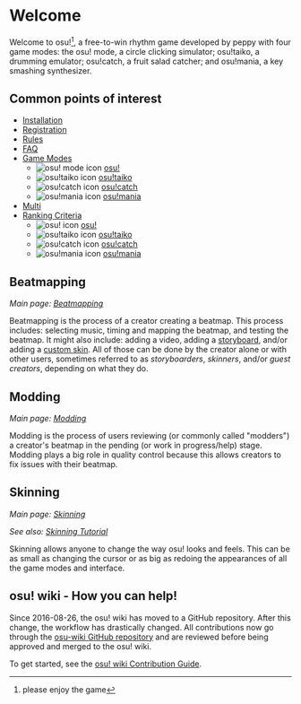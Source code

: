 # Welcome

Welcome to osu![^1], a free-to-win rhythm game developed by peppy with four game modes: the osu! mode, a circle clicking simulator; osu!taiko, a drumming emulator; osu!catch, a fruit salad catcher; and osu!mania, a key smashing synthesizer.

## Common points of interest

- [Installation](/wiki/Installation)
- [Registration](/wiki/Registration)
- [Rules](/wiki/Rules)
- [FAQ](/wiki/FAQ)
- [Game Modes](/wiki/Game_mode)
  - ![osu! mode icon](/wiki/shared/mode/osu.png) [osu!](/wiki/Game_mode/osu!)
  - ![osu!taiko icon](/wiki/shared/mode/taiko.png) [osu!taiko](/wiki/Game_mode/osu!taiko)
  - ![osu!catch icon](/wiki/shared/mode/catch.png) [osu!catch](/wiki/Game_mode/osu!catch)
  - ![osu!mania icon](/wiki/shared/mode/mania.png) [osu!mania](/wiki/Game_mode/osu!mania)
- [Multi](/wiki/Multi)
- [Ranking Criteria](/wiki/Ranking_Criteria)
  - ![osu! icon](/wiki/shared/mode/osu.png) [osu!](/wiki/Ranking_Criteria/osu!)
  - ![osu!taiko icon](/wiki/shared/mode/taiko.png) [osu!taiko](/wiki/Ranking_Criteria/osu!taiko)
  - ![osu!catch icon](/wiki/shared/mode/catch.png) [osu!catch](/wiki/Ranking_Criteria/osu!catch)
  - ![osu!mania icon](/wiki/shared/mode/mania.png) [osu!mania](/wiki/Ranking_Criteria/osu!mania)

## Beatmapping

*Main page: [Beatmapping](/wiki/Beatmapping)*

Beatmapping is the process of a creator creating a beatmap. This process includes: selecting music, timing and mapping the beatmap, and testing the beatmap. It might also include: adding a video, adding a [storyboard](/wiki/Storyboarding), and/or adding a [custom skin](/wiki/Skinning). All of those can be done by the creator alone or with other users, sometimes referred to as *storyboarders*, *skinners*, and/or *guest creators*, depending on what they do.

## Modding

*Main page: [Modding](/wiki/Modding)*

Modding is the process of users reviewing (or commonly called "modders") a creator's beatmap in the pending (or work in progress/help) stage. Modding plays a big role in quality control because this allows creators to fix issues with their beatmap.

## Skinning

*Main page: [Skinning](/wiki/Skinning)*

*See also: [Skinning Tutorial](/wiki/Skinning/Guides_and_important_threads)*

Skinning allows anyone to change the way osu! looks and feels. This can be as small as changing the cursor or as big as redoing the appearances of all the game modes and interface.

## osu! wiki - How you can help!

Since 2016-08-26, the osu! wiki has moved to a GitHub repository. After this change, the workflow has drastically changed. All contributions now go through the [osu-wiki GitHub repository](https://github.com/ppy/osu-wiki) and are reviewed before being approved and merged to the osu! wiki.

To get started, see the [osu! wiki Contribution Guide](/wiki/osu!_wiki_Contribution_Guide).

[^1]: please enjoy the game